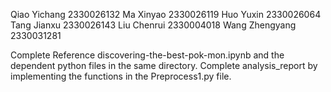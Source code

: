 Qiao Yichang 2330026132
Ma Xinyao 2330026119
Huo Yuxin 2330026064
Tang Jianxu 2330026143
Liu Chenrui 2330004018 
Wang Zhengyang 2330031281

Complete Reference discovering-the-best-pok-mon.ipynb
and the dependent python files in the same directory.
Complete analysis_report by implementing the functions in the Preprocess1.py file.
